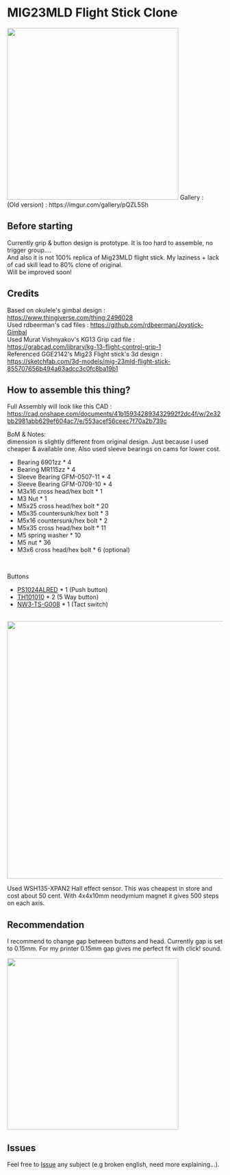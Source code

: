 # MIG23MLD Flight Stick Clone
<img src="https://github.com/tiktrimo/MIG23MLD-Joystick-Gimbal/blob/main/thumbnail.JPG" width="400">
Gallery :<br>
(Old version) : https://imgur.com/gallery/pQZL5Sh

## Before starting
Currently grip & button design is prototype. It is too hard to assemble, no trigger group.... <br>
And also it is not 100% replica of Mig23MLD flight stick. My laziness + lack of cad skill lead to 80% clone of original.<br>
Will be improved soon!

## Credits
Based on okulele's gimbal design : https://www.thingiverse.com/thing:2496028 <br>
Used rdbeerman's cad files : https://github.com/rdbeerman/Joystick-Gimbal <br>
Used Murat Vishnyakov's KG13 Grip cad file : https://grabcad.com/library/kg-13-flight-control-grip-1 <br>
Referenced GGE2142's Mig23 Flight stick's 3d design : https://sketchfab.com/3d-models/mig-23mld-flight-stick-855707656b494a63adcc3c0fc8ba19b1 <br>

## How to assemble this thing?
Full Assembly will look like this
CAD : https://cad.onshape.com/documents/41b159342893432992f2dc4f/w/2e32bb2981abb629ef604ac7/e/553acef56ceec7f70a2b739c


BoM & Notes:<br>
dimension is slightly different from original design. Just because I used cheaper & available one. 
Also used sleeve bearings on cams for lower cost.

- Bearing 6901zz * 4
- Bearing MR115zz * 4
- Sleeve Bearing GFM-0507-11 * 4
- Sleeve Bearing GFM-0709-10 * 4
- M3x16 cross head/hex bolt * 1
- M3 Nut * 1
- M5x25 cross head/hex bolt * 20
- M5x35 countersunk/hex bolt * 3
- M5x16 countersunk/hex bolt * 2
- M5x35 cross head/hex bolt * 11
- M5 spring washer * 10
- M5 nut * 36
- M3x6 cross head/hex bolt * 6 (optional) 
<br>

Buttons
- [PS1024ALRED](https://github.com/tiktrimo/MIG23MLD-Joystick-Gimbal/blob/main/images/20210718_0329.png) * 1 (Push button)
- [TH101010](https://github.com/tiktrimo/MIG23MLD-Joystick-Gimbal/blob/main/images/Image%20001.png) * 2 (5 Way button)
- [NW3-TS-G008](https://github.com/tiktrimo/MIG23MLD-Joystick-Gimbal/blob/main/images/Image%20002.png) * 1 (Tact switch)
<br>
<img src="https://github.com/tiktrimo/MIG23MLD-Joystick-Gimbal/blob/main/images/DSCF7199.JPG?raw=true" width="600">

Used WSH135-XPAN2 Hall effect sensor. This was cheapest in store and cost about 50 cent. With 4x4x10mm neodymium magnet it gives 500 steps on each axis.


## Recommendation
I recommend to change gap between buttons and head. Currently gap is set to 0.15mm. For my printer 0.15mm gap gives me perfect fit with click! sound. 

<img src="https://github.com/tiktrimo/MIG23MLD-Joystick-Gimbal/blob/main/images/20210718_0323.png?raw=true" width="400">


## Issues
Feel free to [Issue](https://github.com/tiktrimo/MIG23MLD-Joystick-Gimbal/issues) any subject (e.g broken english, need more explaining...).
